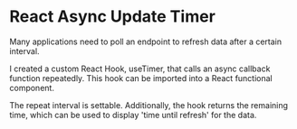 # React Async Update Timer
Many applications need to poll an endpoint to refresh data after a certain interval.

I created a custom React Hook, useTimer, that calls an async callback function repeatedly. This hook can be imported into a React functional component.

The repeat interval is settable. Additionally, the hook returns the remaining time, which can be used to display 'time until refresh' for the data.

